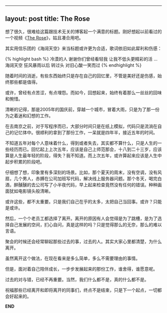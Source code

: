 
---
layout: post
title: The Rose
---

想了很久，很难给这篇跟技术无关的博客起一个满意的标题。刚好想起以前看过的一个视频《[The Rose](http://v.youku.com/v_show/id_XMjIzOTQyMDQ=.html)》，姑且凑合用吧。

其实用信乐团的《海阔天空》来当标题或许更为合适，歌词依旧如此犀利和伤感：

{% highlight bash %}
    冷漠的人 谢谢你们曾经看轻我
    让我不低头更精彩的活
    …
    海阔天空 狂风暴雨以后
    转过头 对旧心酸一笑而过
{% endhighlight %}

随着时间的消逝，有些东西始终只是存在自己的回忆里，不管是美好还是伤感，始终那些都是值得。

或许，曾经有点苦涩，有点埋怨。而如今，回想起来，始终有着那么一丝丝的回味和惋惜。

清晰的记得，那是2005年的国庆前，穿越一个城市，冒着大雨，只是为了那一份为之着迷和幻想的工作。

在去南京之前，对于写程序而已，大部分时间只是在纸上模拟，代码只是流淌在自己的记忆体中。很顺利的拿到了那份工作，一呆就是四年半，接近五年的时间。

不知道五年对每个人意味着什么，得到或者失去，其实都不算什么，只是人生的一些经历而已。回忆起上上次五年，应该是自己上师范那会，十八到二十三岁，应该算是人生最年轻的阶段，得失？我不知道。而上次五年，或许算起来应该是人生中起步积累的阶段吧。

仔细想了想，印象里有多深刻的场景。比如，那个夏天的周末，没有空调，没有风扇，几个男人，赤膊在公司加班写代码，解决线上服务器问题。那个冬天，喝完白酒，醉醺醺的去公司写了小半夜代码，早上起来检查竟然没有任何的错误。种种画面犹如电影镜头般清晰。

或许这些，都不太重要。只是我们自己在乎的太多，太把自己当回事。或许？只能是或许。

然后，一个个老员工都选择了离开。离开的原因有人会觉得是为了跳槽，是为了选择自己发展的空间，扪心自问，真是这样的吗？只是觉得那么的无奈，那么的难以言语。

聚会的时候还会经常聊起那些过去的事，过去的人。其实大家心里都清楚，为什么离开。

虽然离开这个做法，在现在看来是多么简单，多么不需要理由的事情。

但是，面对着自己陪伴成长，一步步发展起来的那份工作，谁舍得，谁愿意呢。

过去的对与错，已经不再重要。当然，我们什么都不是，真的什么都不是。

祝福那些已经离开和即将离开的同事们，终点不是结束，只是下一个起点，一切都会好起来的。

__END__
